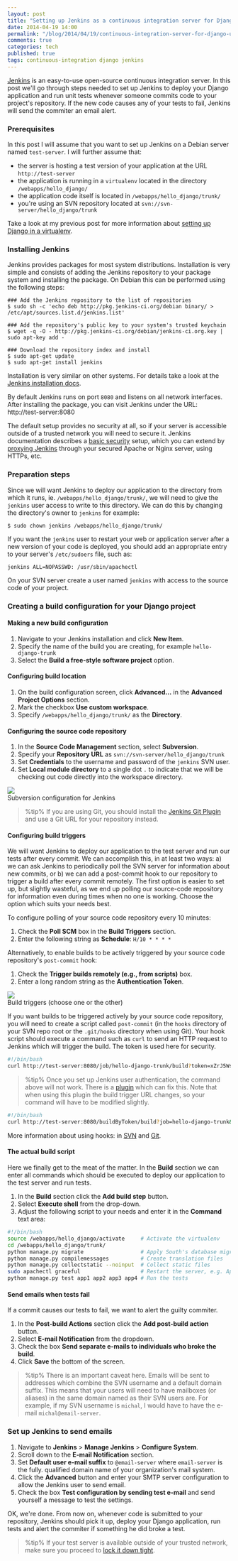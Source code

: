 ```yaml
---
layout: post
title: "Setting up Jenkins as a continuous integration server for Django"
date: 2014-04-19 14:00
permalink: "/blog/2014/04/19/continuous-integration-server-for-django-using-jenkins/"
comments: true
categories: tech
published: true
tags: continuous-integration django jenkins
---
```


[Jenkins][jenkins] is an easy-to-use open-source continuous integration server. In this post we'll go through steps needed to set up Jenkins to deploy your Django application and run unit tests whenever someone commits code to your project's repository. If the new code causes any of your tests to fail, Jenkins will send the commiter an email alert.

<!-- more -->

### Prerequisites

In this post I will assume that you want to set up Jenkins on a Debian server named `test-server`. I will further assume that:

* the server is hosting a test version of your application at the URL `http://test-server`
* the application is running in a `virtualenv` located in the directory `/webapps/hello_django/`
* the application code itself is located in `/webapps/hello_django/trunk/`
* you're using an SVN repository located at `svn://svn-server/hello_django/trunk`

Take a look at my previous post for more information about [setting up Django in a virtualenv][blog-django-nginx].

### Installing Jenkins

Jenkins provides packages for most system distributions. Installation is very simple and consists of adding the Jenkins repository to your package system and installing the package. On Debian this can be performed using the following steps:

    ### Add the Jenkins repository to the list of repositories
    $ sudo sh -c 'echo deb http://pkg.jenkins-ci.org/debian binary/ > /etc/apt/sources.list.d/jenkins.list'
    
    ### Add the repository's public key to your system's trusted keychain
    $ wget -q -O - http://pkg.jenkins-ci.org/debian/jenkins-ci.org.key | sudo apt-key add -
    
    ### Download the repository index and install
    $ sudo apt-get update
    $ sudo apt-get install jenkins

Installation is very similar on other systems. For details take a look at the [Jenkins installation docs][jenkins-installation].

By default Jenkins runs on port `8080` and listens on all network interfaces. After installing the package, you can visit Jenkins under the URL: http://test-server:8080

The default setup provides no security at all, so if your server is accessible outside of a trusted network you will need to secure it. Jenkins documentation describes a [basic security][jenkins-basic-security] setup, which you can extend by [proxying Jenkins][jenkins-proxy] through your secured Apache or Nginx server, using HTTPs, etc.

### Preparation steps

Since we will want Jenkins to deploy our application to the directory from which it runs, ie. `/webapps/hello_django/trunk/`, we will need to give the `jenkins` user access to write to this directory. We can do this by changing the directory's owner to `jenkins` for example:

    $ sudo chown jenkins /webapps/hello_django/trunk/

If you want the `jenkins` user to restart your web or application server after a new version of your code is deployed, you should add an appropriate entry to your server's `/etc/sudoers` file, such as:

    jenkins ALL=NOPASSWD: /usr/sbin/apachectl

On your SVN server create a user named `jenkins` with access to the source code of your project.


### Creating a build configuration for your Django project

#### Making a new build configuration

1. Navigate to your Jenkins installation and click **New Item**. 
2. Specify the name of the build you are creating, for example `hello-django-trunk`
3. Select the **Build a free-style software project** option.

#### Configuring build location

1. On the build configuration screen, click **Advanced...** in the **Advanced Project Options** section.
2. Mark the checkbox **Use custom workspace**.
3. Specify `/webapps/hello_django/trunk/` as the **Directory**.

#### Configuring the source code repository

1. In the **Source Code Management** section, select **Subversion**.
2. Specify your **Repository URL** as `svn://svn-server/hello_django/trunk`
3. Set **Credentials** to the username and password of the `jenkins` SVN user.
4. Set **Local module directory** to a single dot `.` to indicate that we will be checking out code directly into the workspace directory.

<div class="figure">
<img src="/images/illustrations/2014-04-19/jenkins-source-code-management-configuration.png">
<div class="legend">Subversion configuration for Jenkins</div>
</div>

> %tip%
> If you are using Git, you should install the [Jenkins Git Plugin][jenkins-git-plugin] and use a Git URL for your repository instead.

#### Configuring build triggers

We will want Jenkins to deploy our application to the test server and run our tests after every commit. We can accomplish this, in at least two ways: a) we can ask Jenkins to periodically poll the SVN server for information about new commits, or b) we can add a post-commit hook to our repository to trigger a build after every commit remotely. The first option is easier to set up, but slightly wasteful, as we end up polling our source-code repository for information even during times when no one is working. Choose the option which suits your needs best.

To configure polling of your source code repository every 10 minutes:

1. Check the **Poll SCM** box in the **Build Triggers** section.
2. Enter the following string as **Schedule**: `H/10 * * * *`

Alternatively, to enable builds to be actively triggered by your source code repository's `post-commit` hook:

1. Check the **Trigger builds remotely (e.g., from scripts)** box.
2. Enter a long random string as the **Authentication Token**.

<div class="figure">
<img src="/images/illustrations/2014-04-19/jenkins-build-triggers-configuration.png">
<div class="legend">Build triggers (choose one or the other)</div>
</div>

If you want builds to be triggered actively by your source code repository, you will need to create a script called `post-commit` (in the `hooks` directory of your SVN repo root or the `.git/hooks` directory when using Git). Your hook script should execute a command such as `curl` to send an HTTP request to Jenkins which will trigger the build. The token is used here for security.


```bash
#!/bin/bash
curl http://test-server:8080/job/hello-django-trunk/build?token=xZrJ5WsSfJkGpNsriOlY4PtQ7hC5olzDhNE
```

> %tip%
> Once you set up Jenkins user authentication, the command above will not work. There is a [plugin][jenkins-build-token-root-plugin] which can fix this. Note that when using this plugin the build trigger URL changes, so your command will have to be modified slightly.


```bash
#!/bin/bash
curl http://test-server:8080/buildByToken/build?job=hello-django-trunk&xZrJ5WsSfJkGpNsriOlY4PtQ7hC5olzDhNE
```

More information about using hooks: in [SVN][hooks-svn] and [Git][hooks-git].


#### The actual build script

Here we finally get to the meat of the matter. In the **Build** section we can enter all commands which should be executed to deploy our application to the test server and run tests.

1. In the **Build** section click the **Add build step** button.
2. Select **Execute shell** from the drop-down.
3. Adjust the following script to your needs and enter it in the **Command** text area:

```bash
#!/bin/bash
source /webapps/hello_django/activate     # Activate the virtualenv
cd /webapps/hello_django/trunk/
python manage.py migrate                  # Apply South's database migrations
python manage.py compilemessages          # Create translation files
python manage.py collectstatic --noinput  # Collect static files
sudo apachectl graceful                   # Restart the server, e.g. Apache
python manage.py test app1 app2 app3 app4 # Run the tests
```

#### Send emails when tests fail

If a commit causes our tests to fail, we want to alert the guilty commiter. 

1. In the **Post-build Actions** section click the **Add post-build action** button.
2. Select **E-mail Notification** from the dropdown.
3. Check the box **Send separate e-mails to individuals who broke the build**.
4. Click **Save** the bottom of the screen.

> %tip%
> There is an important caveat here. Emails will be sent to addresses which combine the SVN username and a default domain suffix. This means that your users will need to have mailboxes (or aliases) in the same domain named as their SVN users are. For example, if my SVN username is `michal`, I would have to have the e-mail `michal@email-server`.

### Set up Jenkins to send emails

1. Navigate to **Jenkins** > **Manage Jenkins** > **Configure System**.
2. Scroll down to the **E-mail Notification** section.
3. Set **Default user e-mail suffix** to `@email-server` where `email-server` is the fully. qualified domain name of your organization's mail system.
4. Click the **Advanced** button and enter your SMTP server configuration to allow the Jenkins user to send email.
5. Check the box **Test configuration by sending test e-mail** and send yourself a message to test the settings.

OK, we're done. From now on, whenever code is submitted to your repository, Jenkins should pick it up, deploy your Django application, run tests and alert the commiter if something he did broke a test. 

> %tip%
> If your test server is available outside of your trusted network, make sure you proceed to [lock it down tight][jenkins-security].

[jenkins]: http://jenkins-ci.org/ "Jenkins - An extendable open source continuous integration server"
[jenkins-installation]: https://wiki.jenkins-ci.org/display/JENKINS/Installing+Jenkins "Installing Jenkins"
[jenkins-security]: https://wiki.jenkins-ci.org/display/JENKINS/Securing+Jenkins "Securing Jenkins"
[jenkins-basic-security]: https://wiki.jenkins-ci.org/display/JENKINS/Standard+Security+Setup "Standard Security Setup"
[jenkins-proxy]: https://wiki.jenkins-ci.org/display/JENKINS/Installing+Jenkins+on+Ubuntu#InstallingJenkinsonUbuntu-SettingupanApacheProxyforport80\%3E8080 "Setting up a proxy for Jenkins"
[jenkins-git-plugin]: https://wiki.jenkins-ci.org/display/JENKINS/Git+Plugin "Git Plugin"
[jenkins-build-token-root-plugin]: https://wiki.jenkins-ci.org/display/JENKINS/Build+Token+Root+Plugin "Build Token Root Plugin"
[blog-django-nginx]: /blog/2013/06/09/django-nginx-gunicorn-virtualenv-supervisor/ "Setting up Django with Nginx, Gunicorn, virtualenv, supervisor and PostgreSQL"
[hooks-svn]: http://svnbook.red-bean.com/nightly/en/svn.reposadmin.create.html
[hooks-git]: http://git-scm.com/book/ch7-3.html